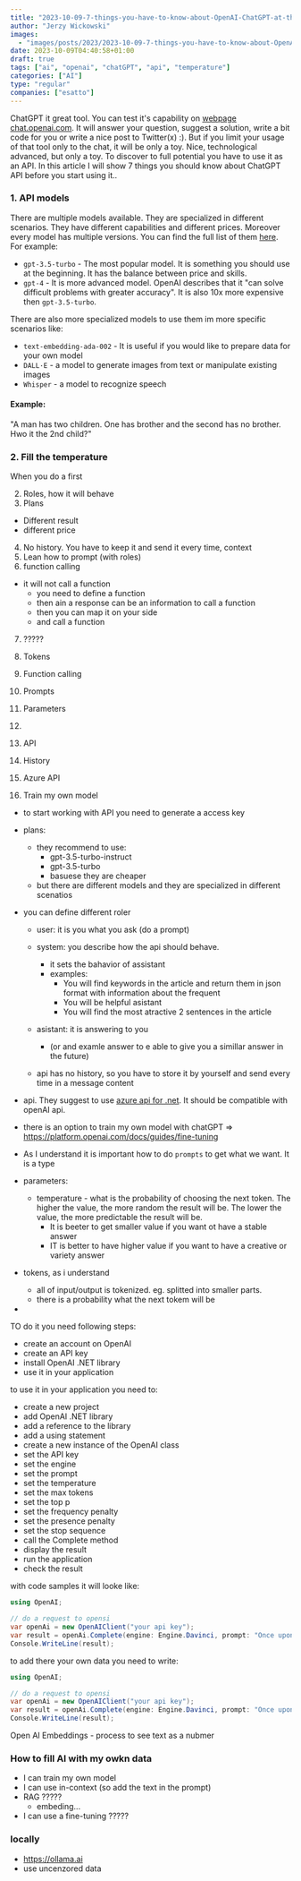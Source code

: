 ```yaml
---
title: "2023-10-09-7-things-you-have-to-know-about-OpenAI-ChatGPT-at-the-beginning"
author: "Jerzy Wickowski"
images:
  - "images/posts/2023/2023-10-09-7-things-you-have-to-know-about-OpenAI-ChatGPT-at-the-beginning.jpg" 
date: 2023-10-09T04:40:58+01:00
draft: true
tags: ["ai", "openai", "chatGPT", "api", "temperature"]
categories: ["AI"]
type: "regular"
companies: ["esatto"]
---
```


ChatGPT it great tool. You can test it's capability on [webpage chat.openai.com](https://chat.openai.com/). It will answer your question, suggest a solution, write a bit code for you or write a nice post to Twitter(x) :). But if you limit your usage of that tool only to the chat, it will be only a toy. Nice, technological advanced, but only a toy. To discover to full potential you have to use it as an API. In this article I will show 7 things you should know about ChatGPT API before you start using it..

### 1. API models
There are multiple models available. They are specialized in different scenarios. They have different capabilities and different prices. Moreover every model has multiple versions. You can find the full list of them [here](https://platform.openai.com/docs/models). For example:
  - `gpt-3.5-turbo` - The most popular model. It is something you should use at the beginning. It has the balance between price and skills.
  - `gpt-4` - It is more advanced model. OpenAI describes that it "can solve difficult problems with greater accuracy". It is also 10x more expensive then `gpt-3.5-turbo`.

There are also more specialized models to use them im more specific scenarios like:
  - `text-embedding-ada-002` - It is useful if you would like to prepare data for your own model
  - `DALL·E` - a model to generate images from text or manipulate existing images
  - `Whisper` - a model to recognize speech

#### Example: 
"A man has two children. One has brother and the second has no brother. Hwo it the 2nd child?"

### 2. Fill the temperature
When you do a first 

2. Roles, how it will behave
3. Plans
  - Different result
  - different price
4. No history. You have to keep it and send it every time, context
5. Lean how to prompt (with roles)
6. function calling
  - it will not call a function 
    - you need to define a function
    - then ain a response can be an information to call a function
    - then you can map it on your side 
    - and call a function
7. ?????

3. Tokens
4. Function calling
5. Prompts
6. Parameters
7. 
8. API
9. History
10. Azure API
11. Train my own model

- to start working with API you need to generate a access key
- plans:
  - they recommend to use:
     - gpt-3.5-turbo-instruct
     - gpt-3.5-turbo
     - basuese they are cheaper
  - but there are different models and they are specialized in different scenatios
- you can define different roler
  - user: it is you what you ask (do a prompt)
  - system: you describe how the api should behave. 
      - it sets the bahavior of assistant
      - examples:
         - You will find keywords in the article and return them in json format with information about the frequent
         - You will be helpful asistant
         - You will find the most atractive 2 sentences in the article

  - asistant: it is answering to you 
      - (or and examle answer to e able to give you a simillar answer in the future)
  - api has no history, so you have to store it by yourself and send every time  in a message content
- api. They suggest to use [azure api for .net](https://github.com/Azure/azure-sdk-for-net/tree/main/sdk/openai/Azure.AI.OpenAI). It should be compatible with openAI api.

- there is an option to train my own model with chatGPT => https://platform.openai.com/docs/guides/fine-tuning
- As I understand it is important how to do `prompts` to get what we want. It is a type 
- parameters:
   - temperature - what is the probability of choosing the next token. The higher the value, the more random the result will be. The lower the value, the more predictable the result will be.
       - It is beeter to get smaller value if you want ot have a stable answer
       - IT is better to have higher value if you want to have a creative or variety answer
- tokens, as i understand 
  - all of input/output is tokenized. eg. splitted into smaller parts. 
  - there is a probability what the next tokem will be

- 
    
<!--more-->
TO do it you need following steps:
- create an account on OpenAI
- create an API key
- install OpenAI .NET library
- use it in your application

to use it in your application you need to:
- create a new project
- add OpenAI .NET library
- add a reference to the library
- add a using statement
- create a new instance of the OpenAI class
- set the API key
- set the engine
- set the prompt
- set the temperature
- set the max tokens
- set the top p
- set the frequency penalty
- set the presence penalty
- set the stop sequence
- call the Complete method
- display the result
- run the application
- check the result


with code samples it will looke like:
```csharp
using OpenAI;

// do a request to opensi
var openAi = new OpenAIClient("your api key");
var result = openAi.Complete(engine: Engine.Davinci, prompt: "Once upon a time", maxTokens: 5);
Console.WriteLine(result);
```

to add there your own data you need to write:
```csharp
using OpenAI;

// do a request to opensi
var openAi = new OpenAIClient("your api key");
var result = openAi.Complete(engine: Engine.Davinci, prompt: "Once upon a time", maxTokens: 5, stop: new[] { "\n" }, temperature: 0.7, topP: 1, frequencyPenalty: 0, presencePenalty: 0);
Console.WriteLine(result);
```




Open AI Embeddings - process to see text as a nubmer


### How to fill AI with my owkn data
- I can train my own model
- I can use in-context (so add the text in the prompt)
- RAG ?????
  - embeding... 
- I can use a fine-tuning ?????
 



 ### locally
 - https://ollama.ai 
 - use uncenzored data
 